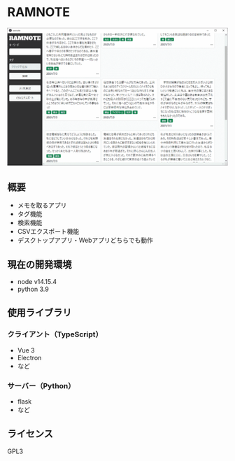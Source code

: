 # RAMNOTE

![toppage](./docs/toppage.png)

## 概要
* メモを取るアプリ
* タグ機能
* 検索機能
* CSVエクスポート機能
* デスクトップアプリ・Webアプリどちらでも動作

## 現在の開発環境

* node v14.15.4
* python 3.9

## 使用ライブラリ

### クライアント（TypeScript）
* Vue 3
* Electron
* など

### サーバー（Python）
* flask
* など

## ライセンス
GPL3